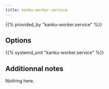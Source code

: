 ```yaml
---
title: kanku-worker.service
---
```


{{% provided_by "kanku-worker.service" %}}

## Options

{{% systemd_unit "kanku-worker.service" %}}

## Additionnal notes

Nothing here.